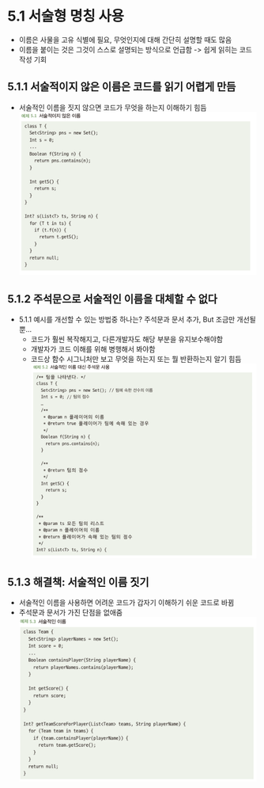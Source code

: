 # 5.1 서술형 명칭 사용
- 이름은 사물을 고유 식별에 필요, 무엇인지에 대해 간단히 설명할 때도 많음
- 이름을 붙이는 것은 그것이 스스로 설명되는 방식으로 언급함 -> 쉽게 읽히는 코드 작성 기회

## 5.1.1 서술적이지 않은 이름은 코드를 읽기 어렵게 만듬
- 서술적인 이름을 짓지 않으면 코드가 무엇을 하는지 이해하기 힘듬\
![img.png](img.png)

## 5.1.2 주석문으로 서술적인 이름을 대체할 수 없다
- 5.1.1 예시를 개선할 수 있는 방법중 하나는? 주석문과 문서 추가, But 조금만 개선될뿐...
  - 코드가 훨씬 복작해지고, 다른개발자도 해당 부분을 유지보수해야함
  - 개발자가 코드 이해를 위해 병행해서 봐야함
  - 코드상 함수 시그니처만 보고 무엇을 하는지 또는 뭘 반환하는지 알기 힘듬\
![img_1.png](img_1.png)

## 5.1.3 해결책: 서술적인 이름 짓기
- 서술적인 이름을 사용하면 어려운 코드가 갑자기 이해하기 쉬운 코드로 바뀜
- 주석문과 문서가 가진 단점을 없애줌\
![img_2.png](img_2.png)